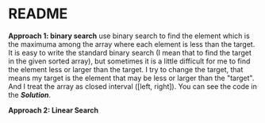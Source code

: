 ﻿# README

**Approach 1: binary search**
    use binary search to find the element which is the maximuma among the array where each element is less than the target.
    It is easy to write the standard binary search (I mean that to find the target in the given sorted array), but sometimes it is a little difficult for me to find the element less or larger than the target.
    I try to change the target, that means my target is the element that may be less or larger than the "target". And I treat the array as closed interval ([left, right]).
    You can see the code in the ***Solution***.

**Approach 2: Linear Search**
    




